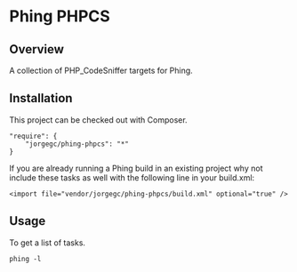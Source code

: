 Phing PHPCS
===========

## Overview

A collection of PHP_CodeSniffer targets for Phing.

## Installation

This project can be checked out with Composer.

```
"require": {
    "jorgegc/phing-phpcs": "*"
}
```

If you are already running a Phing build in an existing project why not
include these tasks as well with the following line in your build.xml:

```
<import file="vendor/jorgegc/phing-phpcs/build.xml" optional="true" />
```

## Usage

To get a list of tasks.

```
phing -l
```
